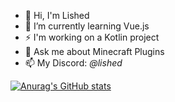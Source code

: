 
- 👋 Hi, I'm Lished
- 🌱 I’m currently learning Vue.js
- ⚡ I'm working on a Kotlin project
- 💬 Ask me about Minecraft Plugins
- 📫 My Discord: _@lished_

[![Anurag's GitHub stats](https://github-readme-stats.vercel.app/api?username=L1shed)](https://github.com/anuraghazra/github-readme-stats)

